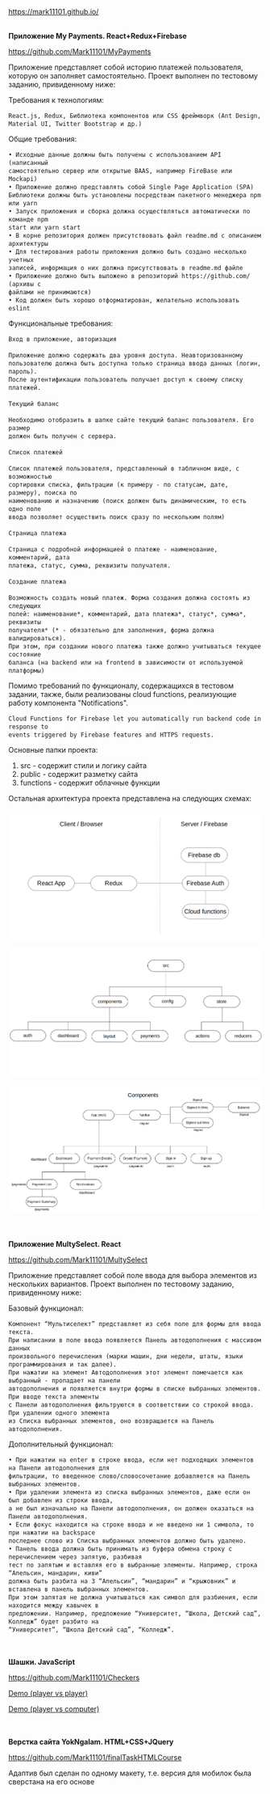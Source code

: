 https://mark11101.github.io/<br/><br/>

**Приложение My Payments. React+Redux+Firebase**

https://github.com/Mark11101/MyPayments

Приложение представляет собой историю платежей пользователя, которую он заполняет самостоятельно.
Проект выполнен по тестовому заданию, привиденному ниже:

Требования к технологиям:

    React.js, Redux, Библиотека компонентов или CSS фреймворк (Ant Design, 
    Material UI, Twitter Bootstrap и др.)

Общие требования:

    • Исходные данные должны быть получены с использованием API (написанный
    самостоятельно сервер или открытые BAAS, например FireBase или Mockapi)    
    • Приложение должно представлять собой Single Page Application (SPA)
    Библиотеки должны быть установлены посредствам пакетного менеджера npm или yarn
    • Запуск приложения и сборка должна осуществляться автоматически по команде npm
    start или yarn start
    • В корне репозитория должен присутствовать файл readme.md с описанием
    архитектуры
    • Для тестирования работы приложения должно быть создано несколько учетных
    записей, информация о них должна присутствовать в readme.md файле
    • Приложение должно быть выложено в репозиторий https://github.com/ (архивы с
    файлами не принимаются)
    • Код должен быть хорошо отформатирован, желательно использовать eslint
    
Функциональные требования:

    Вход в приложение, авторизация
    
    Приложение должно содержать два уровня доступа. Неавторизованному
    пользователю должна быть доступна только страница ввода данных (логин, пароль).
    После аутентификации пользователь получает доступ к своему списку платежей.
    
    Текущий баланс
    
    Необходимо отобразить в шапке сайте текущий баланс пользователя. Его размер
    должен быть получен с сервера.
    
    Список платежей
    
    Список платежей пользователя, представленный в табличном виде, с возможностью
    сортировки списка, фильтрации (к примеру - по статусам, дате, размеру), поиска по
    наименованию и назначению (поиск должен быть динамическим, то есть одно поле
    ввода позволяет осуществить поиск сразу по нескольким полям)
    
    Страница платежа
    
    Страница с подробной информацией о платеже - наименование, комментарий, дата
    платежа, статус, сумма, реквизиты получателя.
    
    Создание платежа
    
    Возможность создать новый платеж. Форма создания должна состоять из следующих
    полей: наименование*, комментарий, дата платежа*, статус*, сумма*, реквизиты
    получателя* (* - обязательно для заполнения, форма должна валидироваться).
    При этом, при создании нового платежа также должно учитываться текущее состояние
    баланса (на backend или на frontend в зависимости от используемой платформы)
    
Помимо требований по функционалу, содержащихся в тестовом задании, также, были реализованы cloud functions,
реализующие работу компонента "Notifications".

    Cloud Functions for Firebase let you automatically run backend code in response to 
    events triggered by Firebase features and HTTPS requests.      

Основные папки проекта:

1. src       - содержит стили и логику сайта
2. public    - содержит разметку сайта
3. functions - содержит облачные функции 

Остальная архитектура проекта представлена на следующих схемах: 

![Alt text](application.png?raw=true "Title")

![Alt text](src.png?raw=true "Title")
<br/><br/>
![Alt text](components.png?raw=true "Title")
<br/><br/><br/><br/>
**Приложение MultySelect. React**

https://github.com/Mark11101/MultySelect

Приложение представляет собой поле ввода для выбора элементов из нескольких вариантов.
Проект выполнен по тестовому заданию, привиденному ниже:

Базовый функционал:  

    Компонент “Мультиселект” представляет из себя поле для формы для ввода текста.
    При написании в поле ввода появляется Панель автодополнения с массивом данных 
    произвольного перечисления (марки машин, дни недели, штаты, языки программирования и так далее). 
    При нажатии на элемент Автодополнения этот элемент помечается как выбранный - пропадает на панели 
    автодополнения и появляется внутри формы в списке выбранных элементов. При вводе текста элементы 
    с Панели автодополнения фильтруются в соответствии со строкой ввода. При удалении одного элемента 
    из Списка выбранных элементов, оно возвращается на Панель автодополнения. 

Дополнительный функционал:  

    • При нажатии на enter в строке ввода, если нет подходящих элементов на Панели автодополнения для 
    фильтрации, то введенное слово/словосочетание добавляется на Панель выбранных элементов.   
    • При удалении элемента из списка выбранных элементов, даже если он был добавлен из строки ввода, 
    а не был изначально на Панели автодополнения, он должен оказаться на Панели автодополнения.  
    • Если фокус находится на строке ввода и не введено ни 1 символа, то при нажатии на backspace 
    последнее слово из Списка выбранных элементов должно быть удалено.   
    • Панель ввода должна быть принимать из буфера обмена строку с перечислением через запятую, разбивая 
    тест по запятым и вставляя его в выбранные элементы. Например, строка “Апельсин, мандарин, киви” 
    должна быть разбита на 3 “Апельсин”, “мандарин” и “крыжовник” и вставлена в панель выбранных элементов. 
    При этом запятая не должна учитываться как символ для разбиения, если находится между кавычек в 
    предложении. Например, предложение “Университет, “Школа, Детский сад”, Колледж” будет разбито на 
    “Университет”, “Школа Детский сад”, “Колледж”.

<br/><br/>
**Шашки. JavaScript**

https://github.com/Mark11101/Checkers

[Demo (player vs player)](https://codepen.io/Mark11101/pen/gVBmBj)

[Demo (player vs computer)](https://codepen.io/Mark11101/pen/ZEzWXxq)

<br/><br/>
**Верстка сайта YokNgalam. HTML+CSS+JQuery**

https://github.com/Mark11101/finalTaskHTMLCourse

Адаптив был сделан по одному макету, т.е. версия для мобилок была сверстана на его основе